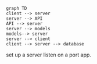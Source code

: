 ``` mermaid 
graph TD
client --> server 
server --> API
API --> server 
server --> models
models--> server
server --> client 
client --> server --> database
```

set up a server
listen on a port 
app. 

